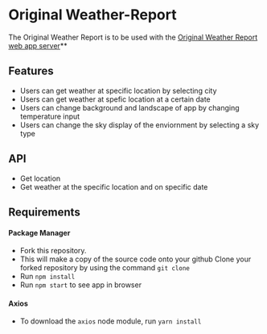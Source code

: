 # Original Weather-Report
The Original Weather Report is to be used with the [Original Weather Report web app server](https://github.com/FranklynRod/original-weather-report-server)**
## Features

* Users can get weather at specific location by selecting city
* Users can get weather at spefic location at a certain date
* Users can change background and landscape of app by changing temperature input
* Users can change the sky display of the enviornment by selecting a sky type

## API

* Get location
* Get weather at the specific location and on specific date

## Requirements

#### Package Manager
- Fork this repository. 
- This will make a copy of the source code onto your github
Clone your forked repository by using the command 
```git clone```
- Run `npm install`
- Run `npm start` to see app in browser
#### Axios
- To download the `axios` node module, run `yarn install`
